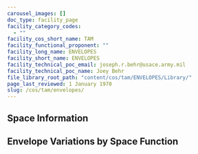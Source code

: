 ```yaml
---
carousel_images: []
doc_type: facility_page
facility_category_codes:
  - ""
facility_cos_short_name: TAM
facility_functional_proponent: ""
facility_long_name: ENVELOPES
facility_short_name: ENVELOPES
facility_technical_poc_email: joseph.r.behr@usace.army.mil
facility_technical_poc_name: Joey Behr
file_library_root_path: "content/cos/tam/ENVELOPES/Library/"
page_last_reviewed: 1 January 1970
slug: /cos/tam/envelopes/
---
```


## Space Information

## Envelope Variations by Space Function
